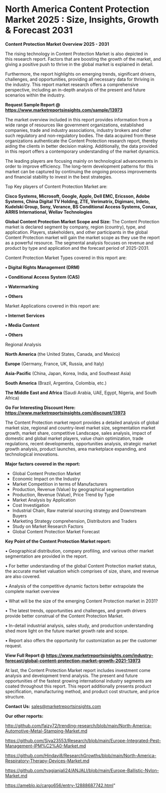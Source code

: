  # North America Content Protection Market 2025 : Size, Insights, Growth & Forecast 2031

<Strong> Content Protection Market Overview 2025 - 2031</strong>

The rising technology in Content Protection Market is also depicted in this research report. Factors that are boosting the growth of the market, and giving a positive push to thrive in the global market is explained in detail.

Furthermore, the report highlights on emerging trends, significant drivers, challenges, and opportunities, providing all necessary data for thriving in the industry. This report market research offers a comprehensive perspective, including an in-depth analysis of the present and future scenarios within the industry.

<strong>Request Sample Report @ <a href=https://www.marketreportsinsights.com/sample/13973>https://www.marketreportsinsights.com/sample/13973</a></strong>

The market overview included in this report provides information from a wide range of resources like government organizations, established companies, trade and industry associations, industry brokers and other such regulatory and non-regulatory bodies. The data acquired from these organizations authenticate the Content Protection research report, thereby aiding the clients in better decision making. Additionally, the data provided in this report offers a contemporary understanding of the market dynamics.

The leading players are focusing mainly on technological advancements in order to improve efficiency. The long-term development patterns for this market can be captured by continuing the ongoing process improvements and financial stability to invest in the best strategies.

Top Key players of Content Protection Market are:

<strong>Cisco Systems, Microsoft, Google, Apple, Dell EMC, Ericsson, Adobe Systems, China Digital TV Holding, ZTE, Verimatrix, Digimarc, Irdeto, Kudelski Group, Sony, Verance, BS Conditional Access Systems, Conax, ARRIS International, Wellav Technologies</strong>

<strong><b>Global Content Protection Market Scope and Size:</b></strong>
The Content Protection market is declared segment by company, region (country), type, and application. Players, stakeholders, and other participants in the global Content Protection market will gain the market scope as they use the report as a powerful resource. The segmental analysis focuses on revenue and product by type and application and the forecast period of 2025-2031.

Content Protection Market Types covered in this report are:

<strong>• Digital Rights Management (DRM)

• Conditional Access System (CAS)

• Watermarking

• Others</strong>

Market Applications covered in this report are:

<strong>• Internet Services

• Media Content

• Others</strong> 

Regional Analysis

<strong>North America</strong> (the United States, Canada, and Mexico)

<strong>Europe</strong> (Germany, France, UK, Russia, and Italy)

<strong>Asia-Pacific</strong> (China, Japan, Korea, India, and Southeast Asia)

<strong>South America</strong> (Brazil, Argentina, Colombia, etc.)

<strong>The Middle East and Africa</strong> (Saudi Arabia, UAE, Egypt, Nigeria, and South Africa)

<strong>Go For Interesting Discount Here: <a href=https://www.marketreportsinsights.com/discount/13973>https://www.marketreportsinsights.com/discount/13973</a></strong>

The Content Protection market report provides a detailed analysis of global market size, regional and country-level market size, segmentation market growth, market share, competitive Landscape, sales analysis, impact of domestic and global market players, value chain optimization, trade regulations, recent developments, opportunities analysis, strategic market growth analysis, product launches, area marketplace expanding, and technological innovations.

<strong><b>Major factors covered in the report:</b></strong>
<ul>
  <li>Global Content Protection Market </li>
  <li>Economic Impact on the Industry</li>
  <li>Market Competition in terms of Manufacturers</li>
  <li>Production, Revenue (Value) by geographical segmentation</li>
  <li>Production, Revenue (Value), Price Trend by Type</li>
  <li>Market Analysis by Application</li>
  <li>Cost Investigation</li>
  <li>Industrial Chain, Raw material sourcing strategy and Downstream Buyers</li>
  <li>Marketing Strategy comprehension, Distributors and Traders</li>
  <li>Study on Market Research Factors</li>
  <li>Global Content Protection Market Forecast</li>
</ul>

<strong><b>Key Point of the Content Protection Market report:</b></strong>

• Geographical distribution, company profiling, and various other market segmentation are provided in the report.

• For better understanding of the global Content Protection market status, the accurate market valuation which comprises of size, share, and revenue are also covered.

• Analysis of the competitive dynamic factors better extrapolate the complete market overview

• What will be the size of the emerging Content Protection market in 2031?

• The latest trends, opportunities and challenges, and growth drivers provide better construal of the Content Protection Market.

• In-detail industrial analysis, sales study, and production understanding shed more light on the future market growth rate and scope.

• Report also offers the opportunity for customization as per the customer request.

<strong><b>View Full Report @ <a href=https://www.marketreportsinsights.com/industry-forecast/global-content-protection-market-growth-2021-13973>https://www.marketreportsinsights.com/industry-forecast/global-content-protection-market-growth-2021-13973</a></b></strong>


At last, the Content Protection Market report includes investment come analysis and development trend analysis. The present and future opportunities of the fastest growing international industry segments are coated throughout this report. This report additionally presents product specification, manufacturing method, and product cost structure, and price structure.

<strong>Contact Us:</strong>
sales@marketreportsinsights.com

<strong>Our other reports:</strong>

<a href=http://github.com/faizy72/trending-research/blob/main/North-America-Automotive-Metal-Stamping-Market.md>http://github.com/faizy72/trending-research/blob/main/North-America-Automotive-Metal-Stamping-Market.md</a>

<a href=https://github.com/Siya23553/Research/blob/main/Europe-Integrated-Pest-Management-IPM%C2%A0-Market.md>https://github.com/Siya23553/Research/blob/main/Europe-Integrated-Pest-Management-IPM%C2%A0-Market.md</a>

<a href=https://github.com/Hindavi8/ResearchGrowths/blob/main/North-America-Respiratory-Therapy-Devices-Market.md>https://github.com/Hindavi8/ResearchGrowths/blob/main/North-America-Respiratory-Therapy-Devices-Market.md</a>

<a href=https://github.com/tyagianjali24/ANJALI/blob/main/Europe-Ballistic-Nylon-Market.md>https://github.com/tyagianjali24/ANJALI/blob/main/Europe-Ballistic-Nylon-Market.md</a>

<a href=https://ameblo.jp/cargo656/entry-12888687742.html>https://ameblo.jp/cargo656/entry-12888687742.html</a>"
